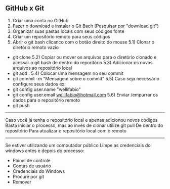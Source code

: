 GitHub x Git
--------------------------------------------------------------------------
1) Criar uma conta no GitHub
2) Fazer o download e instalar o Git Bach
(Pesquisar por "download git")
3) Organizar suas pastas locais com seus códigos fonte
4) Criar um repositório remoto para seus códigos
5) Abrir o git bash clicanco com o botão direito do mouse
5.1) Clonar o diretório remoto vazio
- git clone <endereco do diretorio remoto.git>
5.2) Copiar ou mover os arquivos para o diretório clonado e acessar o git bash de dentro do reporitório
5.3) Adicionar os novos arquivos ao repositório local
- git add .
5.4) Colocar uma mensagem no seu commit
- git commit -m "Mensagem sobre o commit"
5.5) Caso seja necessário configure seus dados ex:
- git config user.name "wellifabio"
- git config user.email wellifabio@hotmail.com
5.6) Enviar /empurrar os dados para o repositório remoto
- git push

--------------------------------------------------------------------------	
Caso você já tenha o repositório local e apenas adicionou novos códigos
Basta iniciar o processo, mas ao invés de clonar utilize
	git pull
De dentro do repositório
Para atualizar o repositório local com o remoto

--------------------------------------------------------------------------
Se estiver utilizando um computador público
Limpe as credenciais do windows antes e depois do processo:
- Painel de controle
- Contas de usuário 
- Credenciais do Windows
- Procure por git
- Remover